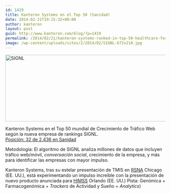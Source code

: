 ```yaml
---
id: 1419
title: Kanteron Systems en el Top 50 (Sanidad)
date: 2014-02-21T19:15:32+00:00
author: kanteron
layout: post
guid: http://www.kanteron.com/blog/?p=1419
permalink: /2014/02/21/kanteron-systems-ranked-in-top-50-healthcare-for-web-traffic-rank-growth/
image: /wp-content/uploads/sites/2/2014/02/SIGNL-672x210.jpg
---
```

<img class="aligncenter size-full wp-image-1420" alt="SIGNL" src="http://blog.kanteron.com/es/wp-content/uploads/sites/2/2014/02/SIGNL.jpg" width="970" height="210" srcset="http://blog.kanteron.com/es/wp-content/uploads/sites/2/2014/02/SIGNL.jpg 970w, http://blog.kanteron.com/es/wp-content/uploads/sites/2/2014/02/SIGNL-300x64.jpg 300w" sizes="(max-width: 970px) 100vw, 970px" />

Kanteron Systems en el Top 50 mundial de Crecimiento de Tráfico Web según la nueva empresa de rankings SIGNL.  
<a title="http://signl.com/award/public/kanteron-systems/health-care-2013-dec-b-web" href="http://signl.com/award/public/kanteron-systems/health-care-2013-dec-b-web" target="_blank">Posición: 32 de 2.436 en Sanidad</a> 

Metodología: El algoritmo de SIGNL analiza millones de datos que incluyen tráfico web/móvil, _conversación social_, crecimiento de la empresa, y más para identificar las empresas con mayor impulso.

Kanteron Systems, tras su estelar presentación de TMIS en <a title="http://rsna2013.rsna.org/" href="http://rsna2013.rsna.org/" target="_blank">RSNA</a> Chicago (EE. UU.), está experimentando un impulso increíble con la presentación de nuevo producto anunciada para <a title="http://www.himssconference.org/" href="http://www.himssconference.org/" target="_blank">HIMSS</a> Orlando (EE. UU.) Pista: Genómica + Farmacogenómica + _Trackers_ de Actividad y Sueño + _Analytics_)